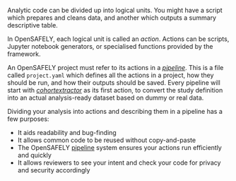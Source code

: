 Analytic code can be divided up into logical units. You might have a script which prepares and cleans data, and another which outputs a summary descriptive table.

In OpenSAFELY, each logical unit is called an _action_.  Actions can be scripts, Jupyter notebook generators, or specialised functions provided by the framework.

An OpenSAFELY project must refer to its actions in a [_pipeline_](actions-pipelines.md).  This is a file called `project.yaml` which defines all the actions in a project, how they should be run, and how their outputs should be saved. Every pipeline will start with [_cohortextractor_](actions-cohortextractor.md) as its first action, to convert the study definition into an actual analysis-ready dataset based on dummy or real data.

Dividing your analysis into actions and describing them in a pipeline has a few purposes:

* It aids readability and bug-finding
* It allows common code to be reused without copy-and-paste
* The OpenSAFELY [pipeline](actions-pipelines.md) system ensures your actions run efficiently and quickly
* It allows reviewers to see your intent and check your code for privacy and security accordingly
